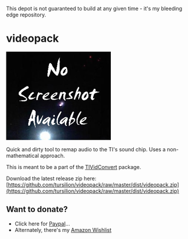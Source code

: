 This depot is not guaranteed to build at any given time - it's my bleeding edge repository.

videopack
==========

![Screenshot](https://github.com/tursilion/videopack/raw/master/dist/noimage.jpg)

Quick and dirty tool to remap audio to the TI's sound chip. Uses a non-mathematical approach.

This is meant to be a part of the [TIVidConvert](https://github.com/tursilion/tividconvert) package.

Download the latest release zip here: [https://github.com/tursilion/videopack/raw/master/dist/videopack.zip](https://github.com/tursilion/videopack/raw/master/dist/videopack.zip)

Want to donate?
---------------

- Click here for [Paypal](https://PayPal.Me/tursilion)...
- Alternately, there's my [Amazon Wishlist](http://www.amazon.com/gp/registry/2AFCOAM5DD1L6/ref=cm_aya_wl/103-5991996-6483001)

